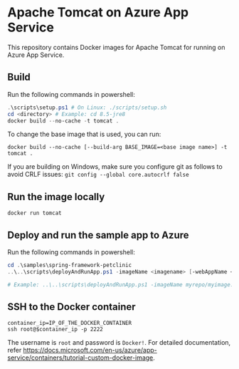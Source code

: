 # Apache Tomcat on Azure App Service

This repository contains Docker images for Apache Tomcat for running on Azure App Service.

## Build
Run the following commands in powershell:
```powershell
.\scripts\setup.ps1 # On Linux: ./scripts/setup.sh
cd <directory> # Example: cd 8.5-jre8
docker build --no-cache -t tomcat .
```
To change the base image that is used, you can run:
```
docker build --no-cache [--build-arg BASE_IMAGE=<base image name>] -t tomcat .
```

If you are building on Windows, make sure you configure git as follows to avoid CRLF issues: `git config --global core.autocrlf false`

## Run the image locally

```
docker run tomcat
```

## Deploy and run the sample app to Azure
Run the following commands in powershell:
```powershell
cd .\samples\spring-framework-petclinic
..\..\scripts\deployAndRunApp.ps1 -imageName <imagename> [-webAppName <appname>] [-appInsightsInstrumentationKey <key>]

# Example: ..\..\scripts\deployAndRunApp.ps1 -imageName myrepo/myimage:mytag
```

## SSH to the Docker container

```
container_ip=IP_OF_THE_DOCKER_CONTAINER
ssh root@$container_ip -p 2222
```

The username is `root` and password is `Docker!`. For detailed documentation, refer https://docs.microsoft.com/en-us/azure/app-service/containers/tutorial-custom-docker-image.

